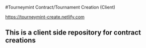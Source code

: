 #Tourneymint Contract/Tournament Creation (Client)


https://tourneymint-create.netlify.com


## This is a client side repository for contract creations
